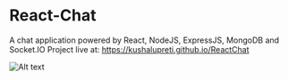 # React-Chat

A chat application powered by React, NodeJS, ExpressJS, MongoDB and Socket.IO
Project live at: https://kushalupreti.github.io/ReactChat

![Alt text](https://drive.google.com/file/d/1M4A08qVeproAHjXSAj19HA94qdeGLy2N/view?usp=sharing "Login Page")
